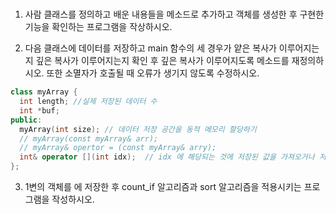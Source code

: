 # 


1. 사람 클래스를 정의하고 배운 내용들을 메소드로 추가하고 객체를 생성한 후 구현한 기능을 확인하는 프로그램을 작상하시오.

2. 다음 클래스에 데이터를 저장하고 main 함수의 세 경우가 얕은 복사가 이루어지는지 깊은 복사가 이루어지는지 확인 후 깊은 복사가 이루어지도록 메소드를 재정의하시오.
또한 소멸자가 호출될 때 오류가 생기지 않도록 수정하시오.

```cpp
class myArray {
  int length; //실제 저장된 데이터 수
  int *buf; 
public:
  myArray(int size); // 데이터 저장 공간을 동적 메모리 할당하기
  // myArray(const myArray& arr); 
  // myArray& opertor = (const myArray& arry);
  int& operator [](int idx);  // idx 에 해당되는 것에 저장된 값을 가져오거나 저장이 가능하도록 하는 것
};
```

3. 1변의 객체를 <vector>에 저장한 후 count_if 알고리즘과 sort 알고리즘을 적용시키는 프로그램을 작성하시오.
